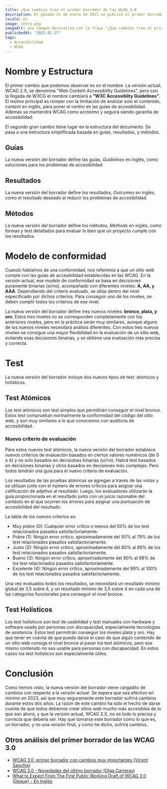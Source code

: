 ```yaml
---
title: ¿Qué cambios trae el primer borrador de las WCAG 3.0
description: El pasado 21 de enero de 2021 se publicó el primer borrador de las W3C Accessibility Guidelines (WCAG) 3.0, y viene cargadito de cambios con respecto a la versión actual.
locale: es
image: intro.png
imageAlt: una imagen decorativa con la frase "¿Qué cambios trae el primer borrador de las WCAG 3.0?"
publishedAt: "2021-01-27"
tags:
  - Accesibilidad
  - WCAG
---
```


# Nombre y Estructura

El primer cambio que podemos observar es en el nombre. La versión actual, WCAG 2.X, se denomina "Web Content Accessibility Guidelines",
pero con la llegada de W3CG el nombre cambiará a **"W3C Accessiblity Guidelines"**. El motivo principal es romper con la limitación de analizar solo el contenido, _content_ en inglés, para poner el centro en las guías de accesibilidad. Además se mantendrá WCAG como acrónimo y seguirá siendo garantía de accesibilidad.

El segundo gran cambio tiene lugar en la estructura del documento. Se pasa a una estructura simplificada basada en guías, resultados, y métodos.

## Guías

La nueva versión del borrador define las guías, _Guidelines_ en inglés, como soluciones para los problemas de accesibilidad.

## Resultados

La nueva versión del borrador define los resultados, _Outcomes_ en inglés, como el resultado deseado al reducir los problemas de accesibilidad.

## Métodos

La nueva versión del borrador define los métodos, _Methods_ en inglés, como formas y test detallados para evaluar lo bien que un proyecto cumple con los resultados.

# Modelo de conformidad

Cuando hablamos de una conformidad, nos referimos a que un sitio web cumple con las guías de accesibilidad establecidas en las WCAG.
En la versión actual, ese modelo de conformidad se basa en decisiones puramente binarias (si/no), acompañado con diferentes niveles: **A, AA, y AAA**.
Dependiendo del criterio evaluado, se sitúa dentro del nivel especificado por dichos criterios. Para conseguir uno de los niveles, se deben cumplir todos los criterios de ese nivel.

La nueva versión del borrador define tres nuevos niveles: **bronce, plata, y oro**. Estos tres niveles no se corresponden completamente con los anteriores niveles, pero en la práctica serán muy similares, aunque alguno de los nuevos niveles necesitará análisis diferentes. Con estos tres nuevos niveles se consigue una mayor flexibilidad en la evaluación de un sitio web, evitando esas decisiones binarias, y se obtiene una evaluación más precisa y correcta.

# Test

La nueva versión del borrador incluye dos nuevos tipos de test: atómicos y holísticos.

## Test Atómicos

Los test atómicos son test simples que permitirán conseguir el nivel bronce. Estos test comprueban normalmente la conformidad del código del sitio web, y son muy similares a lo que conocemos con auditoría de accesibilidad.

### Nuevo criterio de evaluación

Para estos nuevos test atómicos, la nueva versión del borrador establece nuevos criterios de evaluación basados en ciertos valores numéricos (de 0 a 4) y no solo basados en decisiones binarias (si/no). Habrá test basados en decisiones binarias y otros basados en decisiones más complejas. Pero todos tendrán una guía para el nuevo criterio de evaluación.

Los resultados de las pruebas atómicas se agregan a través de las vistas y se utilizan junto con el número de errores críticos para asignar una calificación de adjetivo al resultado. Luego, los evaluadores utilizarán la guía proporcionada en el resultado junto con un juicio razonable del contexto en el que ocurren los errores para asignar una puntuación de accesibilidad del resultado.

La tabla de los nuevos criterios es:

- Muy pobre (0): Cualquier error crítico o menos del 50% de los test relacionados pasados satisfactoriamente.
- Pobre (1): Ningún error crítico, aproximadamente del 50% al 79% de los test relacionados pasados satisfactoriamente.
- Justo (2): Ningún error crítico, aproximadamente del 80% al 89% de los test relacionados pasados satisfactoriamente.
- Bueno (3): Ningún error crítico, aproximadamente del 90% al 98% de los test relacionados pasados satisfactoriamente.
- Excelente (4): Ningún error crítico, aproximadamente del 99% al 100% de los test relacionados pasados satisfactoriamente.

Una vez evaluados todos los resultados, se necesitará un resultado mínimo global de 3,5 sobre 4, y un resultado mínimo de 3,5 sobre 4 en cada una de las categorías funcionales para conseguir el nivel bronce.

## Test Holísticos

Los test holísticos son test de usabilidad y test manuales con hardware y software usado por personas con discapacidad, especialmente tecnologías de asistencia. Estos test permitirán conseguir los niveles plata y oro. Hay que tener en cuenta de que puede darse el caso de que algún contenido de un sitio web consiga el nivel bronce al pasar los test atómicos, pero ese mismo contenido no sea usable para personas con discapacidad. En estos casos los test holísticos son especialmente útiles.

# Conclusión

Como hemos visto, la nueva versión del borrador viene cargadito de cambios con respecto a la versión actual. Se espera que sea efectivo en mínimo en 2023, así que muy seguramente este borrador sufrirá cambios durante estos dos años. La razón de este cambio ha sido el hecho de darse cuenta de que todos debemos crear sitios web mucho más accesibles de lo que son ahora, y que la versión actual, WCAG 2.X, no es todo lo precisa y correcta que debería ser. Hay que tomarse este borrador como lo que es, un borrador, y no una versión final, y como he dicho, sufrirá cambios.

## Otros análisis del primer borrador de las WCAG 3.0

- [WCAG 3.0, primer borrador con cambios muy importantes (Vicent Sanchis)](https://vicentsanchis.com/wcag-3-0-primer-borrador-con-cambios-muy-importantes/#en_el_nombre)
- [WCAG 3.0 - Novedades del último borrador (Olga Carreras)](https://olgacarreras.blogspot.com/2021/01/wcag-30-novedades-del-ultimo-borrador.html#w3_4)
- [What to Expect From The First Public Working Draft of WCAG 3.0 (Deque) - En Inglés](https://www.deque.com/blog/first-public-working-draft-wcag-3/)
